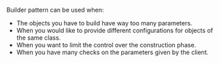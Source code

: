 Builder pattern can be used when:

- The objects you have to build have way too many parameters.
- When you would like to provide different configurations for objects of the same class.
- When you want to limit the control over the construction phase.
- When you have many checks on the parameters given by the client.

